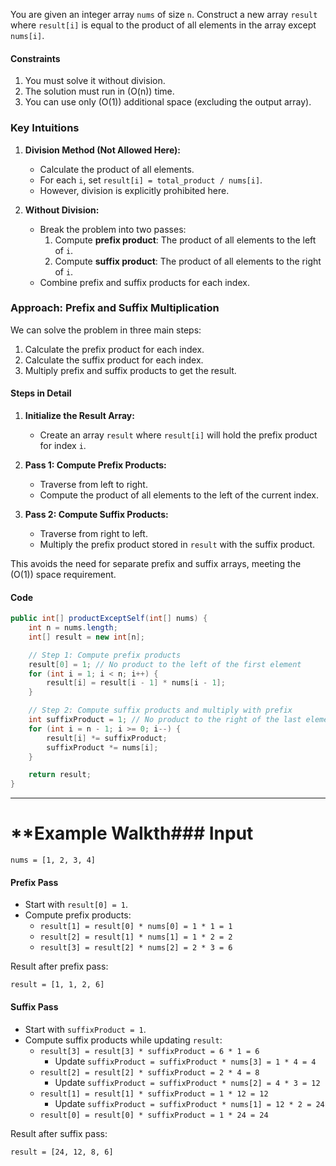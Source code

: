 You are given an integer array `nums` of size `n`. Construct a new array `result` where `result[i]` is equal to the product of all elements in the array except `nums[i]`.

#### **Constraints**
1. You must solve it without division.
2. The solution must run in \(O(n)\) time.
3. You can use only \(O(1)\) additional space (excluding the output array).


### **Key Intuitions**
1. **Division Method (Not Allowed Here):**
   - Calculate the product of all elements.
   - For each `i`, set `result[i] = total_product / nums[i]`.
   - However, division is explicitly prohibited here.

2. **Without Division:**
   - Break the problem into two passes:
     1. Compute **prefix product**: The product of all elements to the left of `i`.
     2. Compute **suffix product**: The product of all elements to the right of `i`.
   - Combine prefix and suffix products for each index.

### **Approach: Prefix and Suffix Multiplication**

We can solve the problem in three main steps:
1. Calculate the prefix product for each index.
2. Calculate the suffix product for each index.
3. Multiply prefix and suffix products to get the result.


#### **Steps in Detail**

1. **Initialize the Result Array:**
   - Create an array `result` where `result[i]` will hold the prefix product for index `i`.

2. **Pass 1: Compute Prefix Products:**
   - Traverse from left to right.
   - Compute the product of all elements to the left of the current index.

3. **Pass 2: Compute Suffix Products:**
   - Traverse from right to left.
   - Multiply the prefix product stored in `result` with the suffix product.

This avoids the need for separate prefix and suffix arrays, meeting the \(O(1)\) space requirement.


#### **Code**

```java
public int[] productExceptSelf(int[] nums) {
    int n = nums.length;
    int[] result = new int[n];

    // Step 1: Compute prefix products
    result[0] = 1; // No product to the left of the first element
    for (int i = 1; i < n; i++) {
        result[i] = result[i - 1] * nums[i - 1];
    }

    // Step 2: Compute suffix products and multiply with prefix
    int suffixProduct = 1; // No product to the right of the last element
    for (int i = n - 1; i >= 0; i--) {
        result[i] *= suffixProduct;
        suffixProduct *= nums[i];
    }

    return result;
}
```

---

# **Example Walkth### **Input**
```plaintext
nums = [1, 2, 3, 4]
```

#### **Prefix Pass**
- Start with `result[0] = 1`.
- Compute prefix products:
  - `result[1] = result[0] * nums[0] = 1 * 1 = 1`
  - `result[2] = result[1] * nums[1] = 1 * 2 = 2`
  - `result[3] = result[2] * nums[2] = 2 * 3 = 6`
  
Result after prefix pass:
```plaintext
result = [1, 1, 2, 6]
```

#### **Suffix Pass**
- Start with `suffixProduct = 1`.
- Compute suffix products while updating `result`:
  - `result[3] = result[3] * suffixProduct = 6 * 1 = 6`
    - Update `suffixProduct = suffixProduct * nums[3] = 1 * 4 = 4`
  - `result[2] = result[2] * suffixProduct = 2 * 4 = 8`
    - Update `suffixProduct = suffixProduct * nums[2] = 4 * 3 = 12`
  - `result[1] = result[1] * suffixProduct = 1 * 12 = 12`
    - Update `suffixProduct = suffixProduct * nums[1] = 12 * 2 = 24`
  - `result[0] = result[0] * suffixProduct = 1 * 24 = 24`

Result after suffix pass:
```plaintext
result = [24, 12, 8, 6]
```
